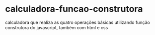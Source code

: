# calculadora-funcao-construtora
calculadora que realiza as quatro operações básicas utilizando função construtora do javascript, também com html e css 
